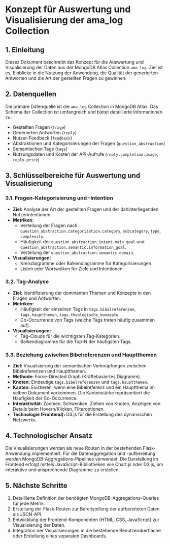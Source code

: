 # Konzept für Auswertung und Visualisierung der ama_log Collection

## 1. Einleitung
Dieses Dokument beschreibt das Konzept für die Auswertung und Visualisierung der Daten aus der MongoDB Atlas Collection `ama_log`. Ziel ist es, Einblicke in die Nutzung der Anwendung, die Qualität der generierten Antworten und die Art der gestellten Fragen zu gewinnen.

## 2. Datenquellen
Die primäre Datenquelle ist die `ama_log` Collection in MongoDB Atlas. Das Schema der Collection ist umfangreich und bietet detaillierte Informationen zu:
- Gestellten Fragen (`frage`)
- Generierten Antworten (`reply`)
- Nutzer-Feedback (`feedback`)
- Abstraktionen und Kategorisierungen der Fragen (`question_abstraction`)
- Semantischen Tags (`tags`)
- Nutzungsdaten und Kosten der API-Aufrufe (`reply.completion.usage`, `reply.price`)

## 3. Schlüsselbereiche für Auswertung und Visualisierung

### 3.1. Fragen-Kategorisierung und -Intention
- **Ziel:** Analyse der Art der gestellten Fragen und der dahinterliegenden Nutzerintentionen.
- **Metriken:**
    - Verteilung der Fragen nach `question_abstraction.categorization.category`, `subcategory`, `type`, `complexity`.
    - Häufigkeit der `question_abstraction.intent.main_goal` und `question_abstraction.semantic.information_goal`.
    - Verteilung der `question_abstraction.semantic.domain`.
- **Visualisierungen:**
    - Kreisdiagramme oder Balkendiagramme für Kategorisierungen.
    - Listen oder Wortwolken für Ziele und Intentionen.

### 3.2. Tag-Analyse
- **Ziel:** Identifizierung der dominanten Themen und Konzepte in den Fragen und Antworten.
- **Metriken:**
    - Häufigkeit der einzelnen Tags in `tags.bibelreferenzen`, `tags.hauptthemen`, `tags.theologische_konzepte`.
    - Co-Occurrence von Tags (welche Tags treten häufig zusammen auf).
- **Visualisierungen:**
    - Tag-Clouds für die wichtigsten Tag-Kategorien.
    - Balkendiagramme für die Top-N der häufigsten Tags.

### 3.3. Beziehung zwischen Bibelreferenzen und Hauptthemen
- **Ziel:** Visualisierung der semantischen Verknüpfungen zwischen Bibelreferenzen und Hauptthemen.
- **Methode:** Force-Directed Graph (Kräftebasiertes Diagramm).
- **Knoten:** Eindeutige `tags.bibelreferenzen` und `tags.hauptthemen`.
- **Kanten:** Existieren, wenn eine Bibelreferenz und ein Hauptthema im selben Dokument vorkommen. Die Kantenstärke repräsentiert die Häufigkeit der Co-Occurrence.
- **Interaktivität:** Zoomen, Schwenken, Ziehen von Knoten, Anzeigen von Details beim Hovern/Klicken, Filteroptionen.
- **Technologie (Frontend):** D3.js für die Erstellung des dynamischen Netzwerks.

## 4. Technologischer Ansatz
Die Visualisierungen werden als neue Routen in der bestehenden Flask-Anwendung implementiert. Für die Datenaggregation und -aufbereitung werden MongoDB-Aggregations-Pipelines verwendet. Die Darstellung im Frontend erfolgt mittels JavaScript-Bibliotheken wie Chart.js oder D3.js, um interaktive und ansprechende Diagramme zu erstellen.

## 5. Nächste Schritte
1.  Detaillierte Definition der benötigten MongoDB-Aggregations-Queries für jede Metrik.
2.  Erstellung der Flask-Routen zur Bereitstellung der aufbereiteten Daten als JSON-API.
3.  Entwicklung der Frontend-Komponenten (HTML, CSS, JavaScript) zur Visualisierung der Daten.
4.  Integration der Visualisierungen in die bestehende Benutzeroberfläche oder Erstellung eines separaten Dashboards.